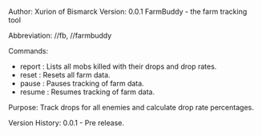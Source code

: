 Author: Xurion of Bismarck
Version: 0.0.1
FarmBuddy - the farm tracking tool

Abbreviation: //fb, //farmbuddy

Commands:
* report : Lists all mobs killed with their drops and drop rates.
* reset : Resets all farm data.
* pause : Pauses tracking of farm data.
* resume : Resumes tracking of farm data.

Purpose:
Track drops for all enemies and calculate drop rate percentages.

Version History:
0.0.1 - Pre release.
